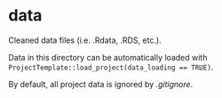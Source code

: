 data
================

Cleaned data files (i.e. .Rdata, .RDS, etc.).

Data in this directory can be automatically loaded with
`ProjectTemplate::load_project(data_loading == TRUE)`.

By default, all project data is ignored by _.gitignore_.
